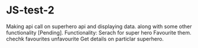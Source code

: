 # JS-test-2
Making api call on superhero api and displaying data. along with some other functionality [Pending].
Functionality:
  Serach for super hero 
  Favourite them.
  chechk favourites
  unfavourite
  Get details on particlar superhero.
